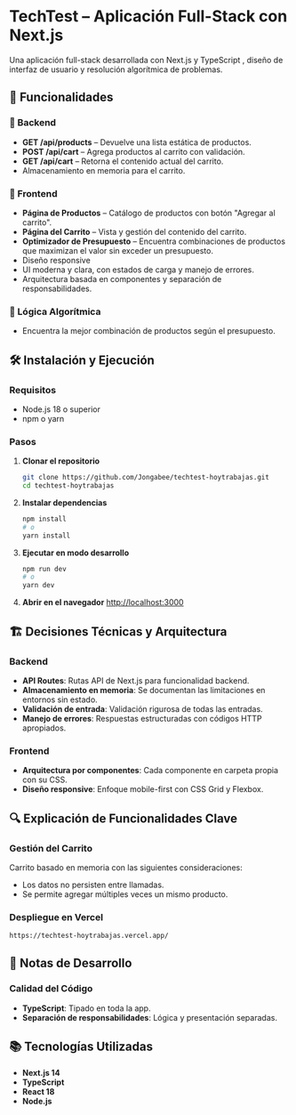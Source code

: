 # TechTest – Aplicación Full-Stack con Next.js

Una aplicación full-stack desarrollada con Next.js y TypeScript , diseño de interfaz de usuario y resolución algorítmica de problemas.

## 🚀 Funcionalidades

### 🔧 Backend 
- **GET /api/products** – Devuelve una lista estática de productos.
- **POST /api/cart** – Agrega productos al carrito con validación.
- **GET /api/cart** – Retorna el contenido actual del carrito.
- Almacenamiento en memoria para el carrito.

### 🎨 Frontend
- **Página de Productos** – Catálogo de productos con botón "Agregar al carrito".
- **Página del Carrito** – Vista y gestión del contenido del carrito.
- **Optimizador de Presupuesto** – Encuentra combinaciones de productos que maximizan el valor sin exceder un presupuesto.
- Diseño responsive
- UI moderna y clara, con estados de carga y manejo de errores.
- Arquitectura basada en componentes y separación de responsabilidades.

### 🧠 Lógica Algorítmica
- Encuentra la mejor combinación de productos según el presupuesto.

## 🛠️ Instalación y Ejecución

### Requisitos
- Node.js 18 o superior
- npm o yarn

### Pasos

1. **Clonar el repositorio**
   ```bash
   git clone https://github.com/Jongabee/techtest-hoytrabajas.git
   cd techtest-hoytrabajas
   ```

2. **Instalar dependencias**
   ```bash
   npm install
   # o
   yarn install
   ```

3. **Ejecutar en modo desarrollo**
   ```bash
   npm run dev
   # o
   yarn dev
   ```

4. **Abrir en el navegador**
   [http://localhost:3000](http://localhost:3000)

## 🏗️ Decisiones Técnicas y Arquitectura

### Backend
- **API Routes**: Rutas API de Next.js para funcionalidad backend.
- **Almacenamiento en memoria**: Se documentan las limitaciones en entornos sin estado.
- **Validación de entrada**: Validación rigurosa de todas las entradas.
- **Manejo de errores**: Respuestas estructuradas con códigos HTTP apropiados.

### Frontend
- **Arquitectura por componentes**: Cada componente en carpeta propia con su CSS.
- **Diseño responsive**: Enfoque mobile-first con CSS Grid y Flexbox.

## 🔍 Explicación de Funcionalidades Clave

### Gestión del Carrito
Carrito basado en memoria con las siguientes consideraciones:
- Los datos no persisten entre llamadas.
- Se permite agregar múltiples veces un mismo producto.

### Despliegue en Vercel 
   ```bash
   https://techtest-hoytrabajas.vercel.app/
   ```

## 📝 Notas de Desarrollo

### Calidad del Código
- **TypeScript**: Tipado en toda la app.
- **Separación de responsabilidades**: Lógica y presentación separadas.

## 📚 Tecnologías Utilizadas

- **Next.js 14** 
- **TypeScript** 
- **React 18** 
- **Node.js**